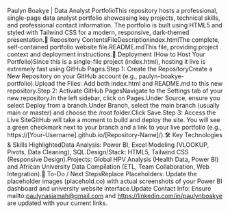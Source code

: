 Paulyn Boakye | Data Analyst PortfolioThis repository hosts a professional, single-page data analyst portfolio showcasing key projects, technical skills, and professional contact information. The portfolio is built using HTML5 and styled with Tailwind CSS for a modern, responsive, dark-themed presentation.📂 Repository ContentsFileDescriptionindex.htmlThe complete, self-contained portfolio website file.README.mdThis file, providing project context and deployment instructions.🚀 Deployment (How to Host Your Portfolio)Since this is a single-file project (index.html), hosting it live is extremely fast using GitHub Pages.Step 1: Create the RepositoryCreate a New Repository on your GitHub account (e.g., paulyn-boakye-portfolio).Upload the Files: Add both index.html and README.md to this new repository.Step 2: Activate GitHub PagesNavigate to the Settings tab of your new repository.In the left sidebar, click on Pages.Under Source, ensure you select Deploy from a branch.Under Branch, select the main branch (usually main or master) and choose the /root folder.Click Save.Step 3: Access the Live SiteGitHub will take a moment to build and deploy the site. You will see a green checkmark next to your branch and a link to your live portfolio (e.g., https://[Your-Username].github.io/[Repository-Name]/).🛠️ Key Technologies & Skills HighlightedData Analysis: Power BI, Excel Modeling (VLOOKUP, Pivots, Data Cleaning), SQL.Design/Stack: HTML5, Tailwind CSS (Responsive Design).Projects: Global HPV Analysis (Health Data, Power BI) and African University Data Compilation (ETL, Team Collaboration, Web Integration).📝 To-Do / Next StepsReplace Placeholders: Update the placeholder images (placehold.co) with actual screenshots of your Power BI dashboard and university website interface.Update Contact Info: Ensure mailto:paulynasiamah@gmail.com and https://linkedin.com/in/paulynboakye are updated with your current links.
